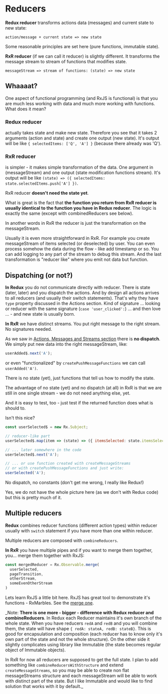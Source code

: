 # Reducers

**Redux reducer** transforms actions data (messages) and current state to new state:

`action/message + current state => new state`

Some reasonable principles are set here (pure functions, immutable state).

**RxR reducer** (if we can call it reducer) is slightly different. It transforms the message stream to stream of functions that modifies state.

`messageStream => stream of functions: (state) => new state`


## Whaaaat?

One aspect of functional programming (and RxJS is functional) is that you are much less working with data and much more working with functions. What does it mean?

### Redux reducer  
actually takes state and make new state. Therefore you see that it takes 2 arguments (action and state) and create one output (new state). It's output will be like `{ selectedItems: ['Q', 'A'] }` (because there already was 'Q').

### RxR reducer
is simpler - it makes simple transformation of the data. One argument in (messageStream) and one output (state modification functions stream). It's output will be like `(state) => ({ selectedItems: state.selectedItems.push['A'] })`.

RxR reducer **doesn't need the state yet**.

What is great is the fact that **the function you return from RxR reducer is usually identical to the function you have in Redux reducer**. The logic is exactly the same (except with combinedReducers see below).

In another words in RxR the reducer is just the transformation on the messageStream.

Usually it is even more straightforward in RxR. For example you create messageStream of items selected (or deselected) by user. You can even process somehow the data during the flow - like add timestamp or so. You can add logging to any part of the stream to debug this stream. And the last transformation is "reducer like" where you emit not data but function.


## Dispatching (or not?)

**In Redux** you do not communicate directly with reducer. There is state (later, later) and you dispatch the actions. And by design all actions arrives to all reducers (and usually their switch statements). That's why they have `type` property discussed in the Actions section. Kind of signature ... looking or reducer with the same signature (`case 'user_clicked':`) ... and then love ... - and new state is usually born.

**In RxR** we have distinct streams. You put right message to the right stream. No signatures needed.

As we saw in [Actions, Messages and Streams section](./ActionsStreams.md) there is **no dispatch**. We simply put new data into the right messageStream, like:

```javascript
userAdded$.next('A');
```

or even "functionalized" by `createPushMessageFunctions` we can call `userAdded('A')`.

There is no state (yet), just functions that tell us how to modify the state.

The advantage of no state (yet) and no dispatch (at all) in RxR is that we are still in one single stream - we do not need anything else, yet.

And it is easy to test, too - just test if the returned function does what is should to.

Isn't this nice?

```javascript
const userSelected$ = new Rx.Subject;

// reducer-like part
userSelected$.map(item => (state) => ({ itemsSelected: state.itemsSelected.push(item) }));

// ... later somewhere in the code
userSelected$.next('A');

// ... or use function created with createMessageStreams
// or with createPushMessageFunctions and just write:
userSelected('A');
```

No dispatch, no constants (don't get me wrong, I really like Redux!)

Yes, we do not have the whole picture here (as we don't with Redux code) but this is pretty much of it.


## Multiple reducers

**Redux** combines reducer functions (different action types) within reducer usually with `switch` statement if you have more than one within reducer.

Multiple reducers are composed with `combineReducers`.

**In RxR** you have multiple pipes and if you want to merge them together, you... merge them together with RxJS:

```javascript
const mergedReducer = Rx.Observable.merge(
  userSelected,
  pageTransition,
  otherStream,
  someEvenOtherStream
)
```

Lets learn RxJS a little bit here. RxJS has great tool to demonstrate it's functions - RxMarbles. See the [merge one](http://rxmarbles.com/#merge).

_Note: **There is one more - bigger - difference with Redux reducer and combineReducers**. In Redux each Reducer maintains it's own branch of the whole state. When you have reducers `redA` and `redB` and you will combine them, the state will have shape `{ redA: stateA, redB: stateB}`. This is good for encapsulation and composition (each reducer has to know only it's own part of the state and not the whole structure). On the other side it slightly complicates using library like Immutable (the state becomes regular object of Immutable objects).

In RxR for now all reducers are supposed to get the full state. I plan to add something like `combineReducersWithStructure` and extend `createMessageStreams`, so you may be able to create non flat messageStreams structure and each messageStream will be able to work with distinct part of the state. But I like Immutable and would like to find solution that works with it by default._

